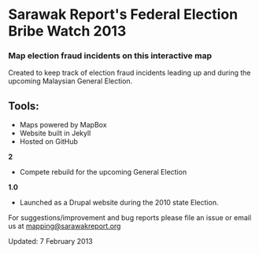 # Sarawak Report's Federal Election Bribe Watch 2013

### Map election fraud incidents on this interactive map

Created to keep track of election fraud incidents leading up and during the upcoming Malaysian General Election. 

## Tools:

- Maps powered by MapBox
- Website built in Jekyll
- Hosted on GitHub

**2**
- Compete rebuild for the upcoming General Election
 
**1.0**
- Launched as a Drupal website during the 2010 state Election.

For suggestions/improvement and bug reports please file an issue or email us at mapping@sarawakreport.org

Updated: 7 February 2013